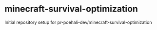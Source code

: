 # minecraft-survival-optimization

Initial repository setup for pr-poehali-dev/minecraft-survival-optimization